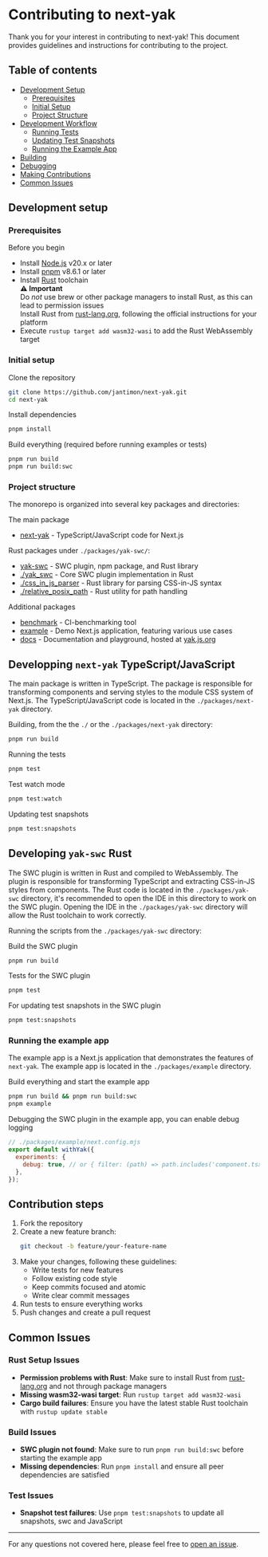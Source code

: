 # Contributing to next-yak

Thank you for your interest in contributing to next-yak! This document provides guidelines and instructions for contributing to the project.

## Table of contents

- [Development Setup](#development-setup)
  - [Prerequisites](#prerequisites)
  - [Initial Setup](#initial-setup)
  - [Project Structure](#project-structure)
- [Development Workflow](#development-workflow)
  - [Running Tests](#running-tests)
  - [Updating Test Snapshots](#updating-test-snapshots)
  - [Running the Example App](#running-the-example-app)
- [Building](#building)
- [Debugging](#debugging)
- [Making Contributions](#making-contributions)
- [Common Issues](#common-issues)

## Development setup

### Prerequisites

Before you begin

- Install [Node.js](https://nodejs.org/en) v20.x or later
- Install [pnpm](https://pnpm.io/) v8.6.1 or later
- Install [Rust](https://www.rust-lang.org/) toolchain <br />
  **⚠️ Important**<br />
  Do _not_ use brew or other package managers to install Rust, as this can lead to permission issues<br />
  Install Rust from [rust-lang.org](https://www.rust-lang.org/tools/install), following the official instructions for your platform
- Execute `rustup target add wasm32-wasi` to add the Rust WebAssembly target

### Initial setup

Clone the repository

```bash
git clone https://github.com/jantimon/next-yak.git
cd next-yak
```

Install dependencies

```bash
pnpm install
```

Build everything (required before running examples or tests)

```bash
pnpm run build
pnpm run build:swc
```

### Project structure

The monorepo is organized into several key packages and directories:

The main package

- [next-yak](./packages/next-yak) - TypeScript/JavaScript code for Next.js

Rust packages under `./packages/yak-swc/`:

- [yak-swc](./packages/yak-swc) - SWC plugin, npm package, and Rust library
- [./yak_swc](./packages/yak-swc/yak_swc) - Core SWC plugin implementation in Rust
- [./css_in_js_parser](./packages/yak-swc/css_in_js_parser) - Rust library for parsing CSS-in-JS syntax
- [./relative_posix_path](./packages/yak-swc/relative_posix_path) - Rust utility for path handling

Additional packages

- [benchmark](./packages/benchmark) - CI-benchmarking tool
- [example](./packages/example) - Demo Next.js application, featuring various use cases
- [docs](./packages/docs) - Documentation and playground, hosted at [yak.js.org](https://yak.js.org/)

## Developping `next-yak` TypeScript/JavaScript

The main package is written in TypeScript. The package is responsible for transforming components and serving styles to the module CSS system of Next.js. The TypeScript/JavaScript code is located in the `./packages/next-yak` directory.

Building, from the the `./` or the `./packages/next-yak` directory:

```bash
pnpm run build
```

Running the tests

```bash
pnpm test
```

Test watch mode

```bash
pnpm test:watch
```

Updating test snapshots

```bash
pnpm test:snapshots
```

## Developing `yak-swc` Rust

The SWC plugin is written in Rust and compiled to WebAssembly. The plugin is responsible for transforming TypeScript and extracting CSS-in-JS styles from components. The Rust code is located in the `./packages/yak-swc` directory, it's recommended to open the IDE in this directory to work on the SWC plugin.
Opening the IDE in the `./packages/yak-swc` directory will allow the Rust toolchain to work correctly.

Running the scripts from the `./packages/yak-swc` directory:

Build the SWC plugin

```bash
pnpm run build
```

Tests for the SWC plugin

```bash
pnpm test
```

For updating test snapshots in the SWC plugin

```bash
pnpm test:snapshots
```

### Running the example app

The example app is a Next.js application that demonstrates the features of `next-yak`. The example app is located in the `./packages/example` directory.

Build everything and start the example app

```bash
pnpm run build && pnpm run build:swc
pnpm example
```

Debugging the SWC plugin in the example app, you can enable debug logging

```js
// ./packages/example/next.config.mjs
export default withYak({
  experiments: {
    debug: true, // or { filter: (path) => path.includes('component.tsx'), type: 'css' }
  },
});
```

## Contribution steps

1. Fork the repository
2. Create a new feature branch:
   ```bash
   git checkout -b feature/your-feature-name
   ```
3. Make your changes, following these guidelines:
   - Write tests for new features
   - Follow existing code style
   - Keep commits focused and atomic
   - Write clear commit messages
4. Run tests to ensure everything works
5. Push changes and create a pull request

## Common Issues

### Rust Setup Issues

- **Permission problems with Rust**: Make sure to install Rust from [rust-lang.org](https://www.rust-lang.org/tools/install) and not through package managers
- **Missing wasm32-wasi target**: Run `rustup target add wasm32-wasi`
- **Cargo build failures**: Ensure you have the latest stable Rust toolchain with `rustup update stable`

### Build Issues

- **SWC plugin not found**: Make sure to run `pnpm run build:swc` before starting the example app
- **Missing dependencies**: Run `pnpm install` and ensure all peer dependencies are satisfied

### Test Issues

- **Snapshot test failures**: Use `pnpm test:snapshots` to update all snapshots, swc and JavaScript

---

For any questions not covered here, please feel free to [open an issue](https://github.com/jantimon/next-yak/issues/new).
